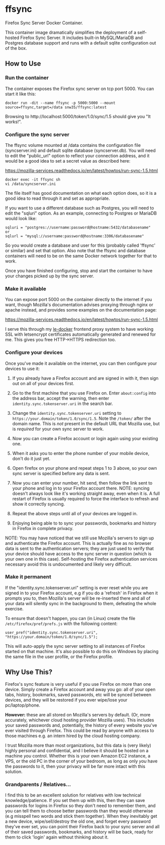 # ffsync

Firefox Sync Server Docker Container.

This container image dramatically simplifies the deployment of a self-hosted Firefox Sync Server. It includes built-in MySQL/MariaDB and Postgres database support and runs with a default sqlite configuration out of the box.


## How to Use

### Run the container

The container exposes the Firefox sync server on tcp port 5000. You can start it like this:
```
docker run -dit --name ffsync -p 5000:5000 --mount source=ffsync,target=/data snw35/ffsync:latest
```
Browsing to http://localhost:5000/token/1.0/sync/1.5 should give you "It works!".

### Configure the sync server

The ffsync volume mounted at /data contains the configuration file (syncserver.ini) and default sqlite database (syncserver.db). You will need to edit the "public_url" option to reflect your connection address, and it would be a good idea to set a secret value as described here:

https://mozilla-services.readthedocs.io/en/latest/howtos/run-sync-1.5.html

```
docker exec -it ffsync sh
vi /data/syncserver.ini
```

The file itself has good documentation on what each option does, so it is a good idea to read through it and set as appropriate.

If you want to use a different database such as Postgres, you will need to edit the "sqluri" option. As an example, connecting to Postgres or MariaDB would look like:
```
sqluri = "postgres://username:password@hostname:5432/databasename"
or
sqlurl = "mysql://username:password@hostname:3306/databasename"
```

So you would create a database and user for this (probably called 'ffsync' or similar) and set that option. Also note that the ffsync and database containers will need to be on the same Docker network together for that to work.

Once you have finished configuring, stop and start the container to have your changes picked up by the sync server.

### Make it available

You can expose port 5000 on the container directly to the internet if you want, though Mozilla's documentation advises proxying through nginx or apache instead, and provides some examples on the documentation page:

https://mozilla-services.readthedocs.io/en/latest/howtos/run-sync-1.5.html

I serve this through my [le-docker](https://github/snw35/le-docker) frontend proxy system to have working SSL with letsencrypt certificates automatically generated and renewed for me. This gives you free HTTP->HTTPS redirection too.

### Configure your devices

Once you've made it available on the internet, you can then configure your devices to use it:

 1. If you already have a Firefox account and are signed in with it, then sign out on all of your devices first.

 1. Go to the first machine that you use Firefox on. Enter `about:config` into the address bar, accept the warning, then enter `identity.sync.tokenserver.uri` in the search bar.

 1. Change the `identity.sync.tokenserver.uri` setting to `https://your.domain/token/1.0/sync/1.5`. Note the `/token/` after the domain name. This is _not_ present in the default URL that Mozilla use, but is _required_ for your own sync server to work.

 1. Now you can create a Firefox account or login again using your existing one.

 1. When it asks you to enter the phone number of your mobile device, don't do it just yet.

 1. Open firefox on your phone and repeat steps 1 to 3 above, so your own sync server is specified before any data is sent.

 1. Now you can enter your number, hit send, then follow the link sent to your phone and log in to your Firefox account there. NOTE: syncing doesn't always look like it's working straight away, even when it is. A full restart of Firefox is usually required to force the interface to refresh and show it correctly syncing.

 1. Repeat the above steps until all of your devices are logged in.

 1. Enjoying being able to to sync your passwords, bookmarks and history in Firefox in complete privacy.

NOTE: You may have noticed that we still use Mozilla's servers to sign up and authenticate the Firefox account. This is actually fine as no browser data is sent to the authentication servers; they are just used to verify that your device should have access to the sync server in question (which is your own one in this case). Self-hosting the Firefox authentication services necessary avoid this is undocumented and likely very difficult.

### Make it permanent

If the "identity.sync.tokenserver.uri" setting is ever reset while you are signed in to your Firefox account, e.g if you do a 'refresh' in Firefox when it prompts you to, then Mozilla's server will be re-inserted there and all of your data will silently sync in the background to them, defeating the whole exercise.

To ensure that doesn't happen, you can (in Linux) create the file `/etc/firefox/pref/prefs.js` with the following content:
```
user_pref("identity.sync.tokenserver.uri", "https://your.domain/token/1.0/sync/1.5");
```

This will auto-apply the sync server setting to all instances of Firefox started on that machine. It's also possible to do this on Windows by placing the same file in the user profile, or the Firefox profile.


## Why Use This?

Firefox's sync feature is very useful if you use Firefox on more than one device. Simply create a Firefox account and away you go: all of your open tabs, history, bookmarks, saved passwords, etc will be synced between devices, and they will be restored if you ever wipe/lose your pc/laptop/phone.

__However:__ these are all stored on Mozilla's servers by default. (Or, more accurately, whichever cloud hosting provider Mozilla uses). This includes your saved passwords and, potentially, the history of every website you've ever visited through Firefox. This could be read by anyone with access to those machines e.g. an intern hired by the cloud hosting company.

I trust Mozilla more than most organizations, but this data is (very likely) highly personal and confidential, and I believe it should be hosted on a machine _you_ control. Whether this is your own Amazon EC2 instance, a VPS, or the old PC in the corner of your bedroom, as long as only _you_ have the passwords to it, then your privacy will be far more intact with this solution.

### Grandparents / Relatives...

I find this to be an excellent solution for relatives with low technical knowledge/patience. If you set them up with this, then they can save passwords for logins in Firefox so they don't need to remember them, and you can tell them to choose better passwords than they would otherwise (e.g misspell two words and stick them together). When they inevitably get a new device, wipe/sell/destroy the old one, and forget every password they've ever set, you can point their Firefox back to your sync server and all of their saved passwords, bookmarks, and history will be back, ready for them to click 'login' again without thinking about it.

